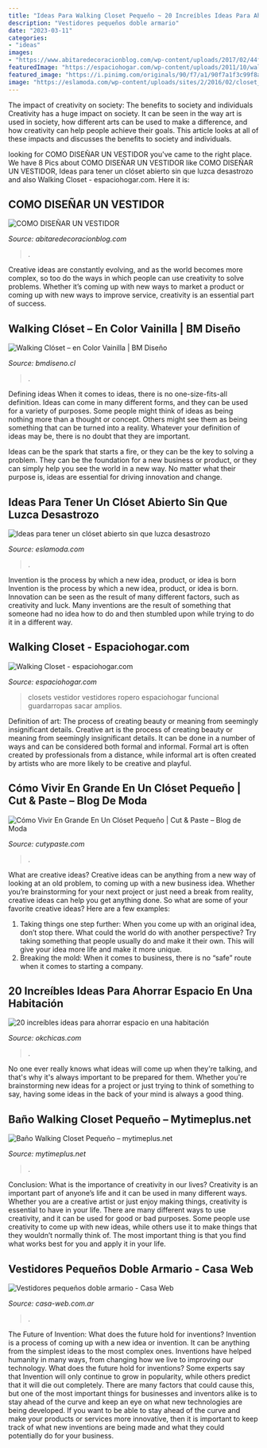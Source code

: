 ```yaml
---
title: "Ideas Para Walking Closet Pequeño ~ 20 Increíbles Ideas Para Ahorrar Espacio En Una Habitación"
description: "Vestidores pequeños doble armario"
date: "2023-03-11"
categories:
- "ideas"
images:
- "https://www.abitaredecoracionblog.com/wp-content/uploads/2017/02/44fcd5e65948b0166edecd77794e4e0d.jpg"
featuredImage: "https://espaciohogar.com/wp-content/uploads/2011/10/walking-closet.jpg"
featured_image: "https://i.pinimg.com/originals/90/f7/a1/90f7a1f3c99f8ac011ceeb74c4f0789a.jpg"
image: "https://eslamoda.com/wp-content/uploads/sites/2/2016/02/closet_opened.jpg"
---
```



The impact of creativity on society: The benefits to society and individuals
Creativity has a huge impact on society. It can be seen in the way art is used in society, how different arts can be used to make a difference, and how creativity can help people achieve their goals. This article looks at all of these impacts and discusses the benefits to society and individuals.

	

		
looking for COMO DISEÑAR UN VESTIDOR you've came to the right place. We have 8 Pics about COMO DISEÑAR UN VESTIDOR like COMO DISEÑAR UN VESTIDOR, Ideas para tener un clóset abierto sin que luzca desastrozo and also Walking Closet - espaciohogar.com. Here it is:
		
    
## COMO DISEÑAR UN VESTIDOR

<img loading=lazy src="https://www.abitaredecoracionblog.com/wp-content/uploads/2017/02/44fcd5e65948b0166edecd77794e4e0d.jpg" onerror="this.onerror=null;this.src='https://tse1.mm.bing.net/th?id=OIP.YFLTx5ppKXvPn98ni1UsoQHaLH&amp;pid=15.1';" alt="COMO DISEÑAR UN VESTIDOR">

_Source: abitaredecoracionblog.com_

>. 

	

Creative ideas are constantly evolving, and as the world becomes more complex, so too do the ways in which people can use creativity to solve problems. Whether it’s coming up with new ways to market a product or coming up with new ways to improve service, creativity is an essential part of success.

    
## Walking Clóset – En Color Vainilla | BM Diseño

<img loading=lazy src="https://bmdiseno.cl/wp-content/uploads/2017/07/closet_tendenciamoderna_vainilla_2.jpg" onerror="this.onerror=null;this.src='https://tse3.mm.bing.net/th?id=OIP.xSITOL8RghwC7HkfA7ZdHAHaEK&amp;pid=15.1';" alt="Walking Clóset – en Color Vainilla | BM Diseño">

_Source: bmdiseno.cl_

>. 

	

Defining ideas
When it comes to ideas, there is no one-size-fits-all definition. Ideas can come in many different forms, and they can be used for a variety of purposes.
Some people might think of ideas as being nothing more than a thought or concept. Others might see them as being something that can be turned into a reality. Whatever your definition of ideas may be, there is no doubt that they are important.

Ideas can be the spark that starts a fire, or they can be the key to solving a problem. They can be the foundation for a new business or product, or they can simply help you see the world in a new way. No matter what their purpose is, ideas are essential for driving innovation and change.

    
## Ideas Para Tener Un Clóset Abierto Sin Que Luzca Desastrozo

<img loading=lazy src="https://eslamoda.com/wp-content/uploads/sites/2/2016/02/closet_opened.jpg" onerror="this.onerror=null;this.src='https://tse4.mm.bing.net/th?id=OIP.F_dGGNJnXEwvxf8pCcOANQHaJ3&amp;pid=15.1';" alt="Ideas para tener un clóset abierto sin que luzca desastrozo">

_Source: eslamoda.com_

>. 

	

Invention is the process by which a new idea, product, or idea is born
Invention is the process by which a new idea, product, or idea is born. Innovation can be seen as the result of many different factors, such as creativity and luck. Many inventions are the result of something that someone had no idea how to do and then stumbled upon while trying to do it in a different way.

    
## Walking Closet - Espaciohogar.com

<img loading=lazy src="https://espaciohogar.com/wp-content/uploads/2011/10/walking-closet.jpg" onerror="this.onerror=null;this.src='https://tse4.mm.bing.net/th?id=OIP.o47woBXteDKhd2OhSnfVoAAAAA&amp;pid=15.1';" alt="Walking Closet - espaciohogar.com">

_Source: espaciohogar.com_

>closets vestidor vestidores ropero espaciohogar funcional guardarropas sacar amplios. 

	

Definition of art: The process of creating beauty or meaning from seemingly insignificant details.
Creative art is the process of creating beauty or meaning from seemingly insignificant details. It can be done in a number of ways and can be considered both formal and informal. Formal art is often created by professionals from a distance, while informal art is often created by artists who are more likely to be creative and playful.

    
## Cómo Vivir En Grande En Un Clóset Pequeño | Cut &amp; Paste – Blog De Moda

<img loading=lazy src="http://www.cutypaste.com/wp-content/uploads/2014/06/Extra-Closet-Space.jpg" onerror="this.onerror=null;this.src='https://tse4.mm.bing.net/th?id=OIP.G4hot0ca3m9uCp0Fv0_LkAHaJF&amp;pid=15.1';" alt="Cómo Vivir En Grande En Un Clóset Pequeño | Cut &amp; Paste – Blog de Moda">

_Source: cutypaste.com_

>. 

	

What are creative ideas?
Creative ideas can be anything from a new way of looking at an old problem, to coming up with a new business idea. Whether you’re brainstorming for your next project or just need a break from reality, creative ideas can help you get anything done. So what are some of your favorite creative ideas? Here are a few examples: 
1) Taking things one step further: When you come up with an original idea, don’t stop there. What could the world do with another perspective? Try taking something that people usually do and make it their own. This will give your idea more life and make it more unique. 
2) Breaking the mold: When it comes to business, there is no “safe” route when it comes to starting a company.

    
## 20 Increíbles Ideas Para Ahorrar Espacio En Una Habitación

<img loading=lazy src="https://www.okchicas.com/wp-content/uploads/2015/06/ideas-para-ahorrar-espacio-17.jpg" onerror="this.onerror=null;this.src='https://tse4.mm.bing.net/th?id=OIP.MAAIkriwDbEVCh35j2vPkQHaMS&amp;pid=15.1';" alt="20 increíbles ideas para ahorrar espacio en una habitación">

_Source: okchicas.com_

>. 

	

No one ever really knows what ideas will come up when they're talking, and that's why it's always important to be prepared for them. Whether you're brainstorming new ideas for a project or just trying to think of something to say, having some ideas in the back of your mind is always a good thing.

    
## Baño Walking Closet Pequeño – Mytimeplus.net

<img loading=lazy src="https://i.pinimg.com/originals/90/f7/a1/90f7a1f3c99f8ac011ceeb74c4f0789a.jpg" onerror="this.onerror=null;this.src='https://tse3.mm.bing.net/th?id=OIP.zPF3lfGwPfNFiUcTOJnuLAAAAA&amp;pid=15.1';" alt="Baño Walking Closet Pequeño – mytimeplus.net">

_Source: mytimeplus.net_

>. 

	

Conclusion: What is the importance of creativity in our lives?
Creativity is an important part of anyone’s life and it can be used in many different ways. Whether you are a creative artist or just enjoy making things, creativity is essential to have in your life. There are many different ways to use creativity, and it can be used for good or bad purposes. Some people use creativity to come up with new ideas, while others use it to make things that they wouldn’t normally think of. The most important thing is that you find what works best for you and apply it in your life.

    
## Vestidores Pequeños Doble Armario - Casa Web

<img loading=lazy src="https://casa-web.com.ar/wp-content/uploads/2020/07/Vestidores-pequeños-doble-armario.jpg" onerror="this.onerror=null;this.src='https://tse1.mm.bing.net/th?id=OIP.waArjP61F17odT2IY9aoAAAAAA&amp;pid=15.1';" alt="Vestidores pequeños doble armario - Casa Web">

_Source: casa-web.com.ar_

>. 

	

The Future of Invention: What does the future hold for inventions?
Invention is a process of coming up with a new idea or invention. It can be anything from the simplest ideas to the most complex ones. Inventions have helped humanity in many ways, from changing how we live to improving our technology. What does the future hold for inventions? Some experts say that Invention will only continue to grow in popularity, while others predict that it will die out completely. There are many factors that could cause this, but one of the most important things for businesses and inventors alike is to stay ahead of the curve and keep an eye on what new technologies are being developed. If you want to be able to stay ahead of the curve and make your products or services more innovative, then it is important to keep track of what new inventions are being made and what they could potentially do for your business.

